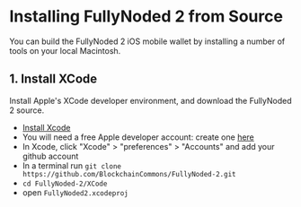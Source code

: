 # Installing FullyNoded 2 from Source

You can build the FullyNoded 2 iOS mobile wallet by installing a number of tools on your local Macintosh.

## 1. Install XCode

Install Apple's XCode developer environment, and download the FullyNoded 2 source.

- [Install Xcode](https://itunes.apple.com/id/app/xcode/id497799835?mt=12)
- You will need a free Apple developer account: create one [here](https://developer.apple.com/programs/enroll/)
- In Xcode, click "Xcode" > "preferences" > "Accounts" and add your github account
- In a terminal run `git clone https://github.com/BlockchainCommons/FullyNoded-2.git`
- `cd FullyNoded-2/XCode`
- open `FullyNoded2.xcodeproj`


